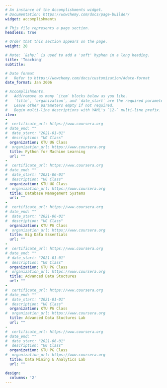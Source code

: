 ```yaml
---
# An instance of the Accomplishments widget.
# Documentation: https://wowchemy.com/docs/page-builder/
widget: accomplishments

# This file represents a page section.
headless: true

# Order that this section appears on the page.
weight: 28

# Note: `&shy;` is used to add a 'soft' hyphen in a long heading.
title: 'Teaching'
subtitle:

# Date format
#   Refer to https://wowchemy.com/docs/customization/#date-format
date_format: Jan 2006

# Accomplishments.
#   Add/remove as many `item` blocks below as you like.
#   `title`, `organization`, and `date_start` are the required parameters.
#   Leave other parameters empty if not required.
#   Begin multi-line descriptions with YAML's `|2-` multi-line prefix.
item:
-
#  certificate_url: https://www.coursera.org
# date_end: ""
#  date_start: "2021-01-01"
#  description: "UG Class"
  organization: KTU UG Class
#  organization_url: https://www.coursera.org
  title: Python for Machine Learning
  url: ""
- 
#  certificate_url: https://www.coursera.org
# date_end: ""
#  date_start: "2021-06-01"
#  description: "UG Class"
  organization: KTU UG Class
#  organization_url: https://www.coursera.org
  title: Database Management Systems
  url: ""
- 
#  certificate_url: https://www.coursera.org
# date_end: ""
#  date_start: "2021-06-01"
#  description: "UG Class"
  organization: KTU PG Class
#  organization_url: https://www.coursera.org
  title: Big Data Essentials
  url: ""
- 
#  certificate_url: https://www.coursera.org
# date_end: ""
 # date_start: "2021-01-01"
#  description: "UG Class"
  organization: KTU PG Class
#  organization_url: https://www.coursera.org
  title: Advanced Data Stuctures
  url: ""
- 
#  certificate_url: https://www.coursera.org
# date_end: ""
#  date_start: "2021-01-01"
#  description: "UG Class"
  organization: KTU PG Class
#  organization_url: https://www.coursera.org
  title: Advanced Data Stuctures Lab
  url: ""
- 
#  certificate_url: https://www.coursera.org
# date_end: ""
#  date_start: "2021-06-01"
#  description: "UG Class"
  organization: KTU PG Class
#  organization_url: https://www.coursera.org
  title: Data Mining & Analytics Lab
  url: ""

design:
  columns: '2' 
---
```

